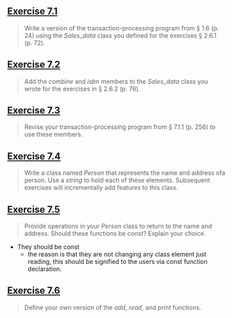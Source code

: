 ## [Exercise 7.1](ex7_1/main.cpp)

> Write a version of the transaction-processing program from § 1.6 (p. 24) using the *Sales_data* class you defined for the exercises § 2.6.1 (p. 72).


## [Exercise 7.2](ex7_2/main.cpp)

>Add the *combine* and *isbn* members to the *Sales_data* class you wrote for the exercises in § 2.6.2 (p. 76).

## [Exercise 7.3](ex7_3/main.cpp)

> Revise your transaction-processing program from § 7.1.1 (p. 256) to use these members.


## [Exercise 7.4](ex7_4/main.cpp)

> Write a class named *Person* that represents the name and address ofa person. Use a *string* to hold each of these elements. Subsequent exercises will incrementally add features to this class.


## [Exercise 7.5](ex7_5/main.cpp)

> Provide operations in your *Person* class to return to the name and address. Should these functions be *const*? Explain your choice.


- They should be const
	- the reason is that they are not changing any class element just reading, this should be signified to the users via const function declaration.




## [Exercise 7.6](ex7_6/main.cpp)

> Define your own version of the *add*, *read*, and *print* functions.


